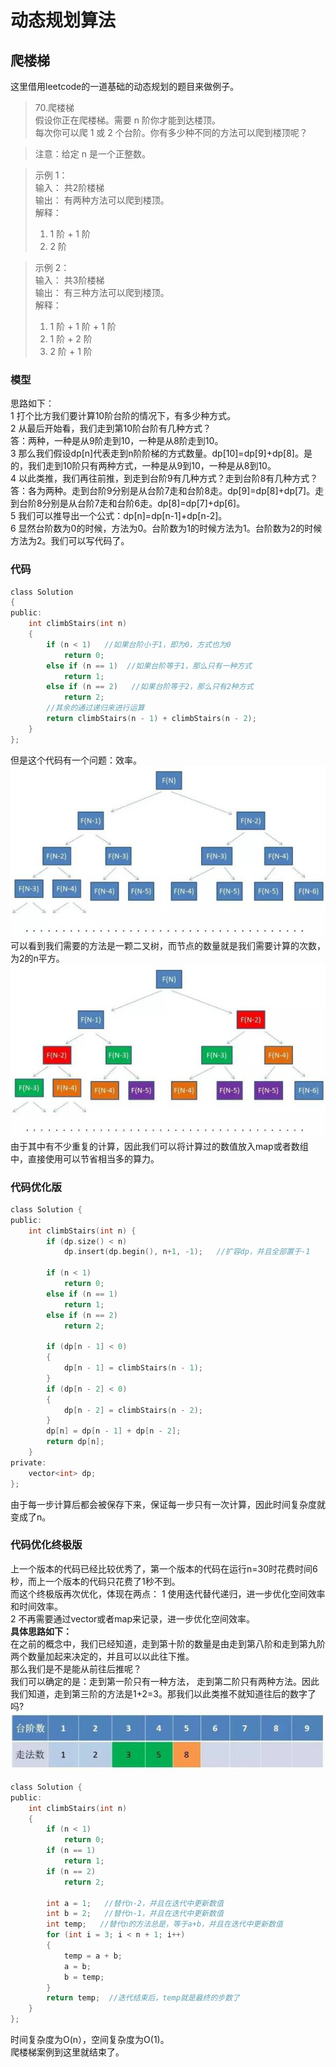 # 动态规划算法
## 爬楼梯
这里借用leetcode的一道基础的动态规划的题目来做例子。   
> 70.爬楼梯   
> 假设你正在爬楼梯。需要 n 阶你才能到达楼顶。   
> 每次你可以爬 1 或 2 个台阶。你有多少种不同的方法可以爬到楼顶呢？   

> 注意：给定 n 是一个正整数。   

> 示例 1：    
> 输入： 共2阶楼梯      
> 输出： 有两种方法可以爬到楼顶。        
> 解释：     
> 1.  1 阶 + 1 阶   
> 2.  2 阶   
  
> 示例 2：    
> 输入： 共3阶楼梯       
> 输出： 有三种方法可以爬到楼顶。      
> 解释：      
> 1.  1 阶 + 1 阶 + 1 阶  
> 2.  1 阶 + 2 阶  
> 3.  2 阶 + 1 阶   
### 模型
思路如下：   
1 打个比方我们要计算10阶台阶的情况下，有多少种方式。   
2 从最后开始看，我们走到第10阶台阶有几种方式？   
答：两种，一种是从9阶走到10，一种是从8阶走到10。   
3 那么我们假设dp[n]代表走到n阶阶梯的方式数量。dp[10]=dp[9]+dp[8]。是的，我们走到10阶只有两种方式，一种是从9到10，一种是从8到10。   
4 以此类推，我们再往前推，到走到台阶9有几种方式？走到台阶8有几种方式？  
答：各为两种。走到台阶9分别是从台阶7走和台阶8走。dp[9]=dp[8]+dp[7]。走到台阶8分别是从台阶7走和台阶6走。dp[8]=dp[7]+dp[6]。   
5 我们可以推导出一个公式：dp[n]=dp[n-1]+dp[n-2]。   
6 显然台阶数为0的时候，方法为0。台阶数为1的时候方法为1。台阶数为2的时候方法为2。我们可以写代码了。   
### 代码
```c
class Solution   
{  
public:   
	int climbStairs(int n)  
	{  
		if (n < 1)   //如果台阶小于1，即为0，方式也为0   
			return 0;   
		else if (n == 1)  //如果台阶等于1，那么只有一种方式  
			return 1;   
		else if (n == 2)   //如果台阶等于2，那么只有2种方式   
			return 2;   
		//其余的通过递归来进行运算  
		return climbStairs(n - 1) + climbStairs(n - 2);   
	}   
};   
```   
但是这个代码有一个问题：效率。    
![](https://github.com/sii2017/image/blob/master/%E5%8A%A8%E6%80%81%E8%A7%84%E5%88%921.jpg)   
可以看到我们需要的方法是一颗二叉树，而节点的数量就是我们需要计算的次数，为2的n平方。   
![](https://github.com/sii2017/image/blob/master/%E5%8A%A8%E6%80%81%E8%A7%84%E5%88%922.jpg)   
由于其中有不少重复的计算，因此我们可以将计算过的数值放入map或者数组中，直接使用可以节省相当多的算力。  
### 代码优化版
```c
class Solution {   
public:   
    int climbStairs(int n) {   
        if (dp.size() < n)   
			dp.insert(dp.begin(), n+1, -1);   //扩容dp，并且全部置于-1   

		if (n < 1)    
			return 0;   
		else if (n == 1)  
			return 1;   
		else if (n == 2)    
			return 2;   

		if (dp[n - 1] < 0)   
		{   
			dp[n - 1] = climbStairs(n - 1);   
		}   
		if (dp[n - 2] < 0)   
		{   
			dp[n - 2] = climbStairs(n - 2);   
		}   
		dp[n] = dp[n - 1] + dp[n - 2];   
		return dp[n];   
    }   
private:  
    vector<int> dp;   
};    
```   
由于每一步计算后都会被保存下来，保证每一步只有一次计算，因此时间复杂度就变成了n。  
### 代码优化终极版
上一个版本的代码已经比较优秀了，第一个版本的代码在运行n=30时花费时间6秒，而上一个版本的代码只花费了1秒不到。   
而这个终极版再次优化，体现在两点：
1 使用迭代替代递归，进一步优化空间效率和时间效率。   
2 不再需要通过vector或者map来记录，进一步优化空间效率。   
**具体思路如下：**   
在之前的概念中，我们已经知道，走到第十阶的数量是由走到第八阶和走到第九阶两个数量加起来决定的，并且可以以此往下推。   
那么我们是不是能从前往后推呢？   
我们可以确定的是：走到第一阶只有一种方法， 走到第二阶只有两种方法。因此我们知道，走到第三阶的方法是1+2=3。那我们以此类推不就知道往后的数字了吗?   
![](https://github.com/sii2017/image/blob/master/%E5%8A%A8%E6%80%81%E8%A7%84%E5%88%923.jpg)   
```c
class Solution {   
public:  
	int climbStairs(int n)    
	{   
		if (n < 1)  
			return 0;  
		if (n == 1)  
			return 1;  
		if (n == 2)   
			return 2;  

		int a = 1;   //替代n-2，并且在迭代中更新数值  
		int b = 2;   //替代n-1，并且在迭代中更新数值   
		int temp;   //替代n的方法总是，等于a+b，并且在迭代中更新数值  
		for (int i = 3; i < n + 1; i++)  
		{  
			temp = a + b;  
			a = b;  
			b = temp;   
		}  
		return temp;  //迭代结束后，temp就是最终的步数了  
	}   
};  
```     
时间复杂度为O(n），空间复杂度为O(1)。   
爬楼梯案例到这里就结束了。   